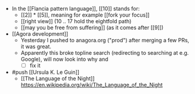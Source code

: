- In the [[Flancia pattern language]], [[10]] stands for: 
  - [[2]] * [[5]], meaning for example [[fork your focus]]
  - [[right view]] (10 .. 17 hold the eightfold path)
  - [[may you be free from suffering]] (as it comes after [[9]])
- [[Agora development]]
  - Yesterday I pushed to anagora.org ("prod") after merging a few PRs, it was great.
  - Apparently this broke topline search (redirecting to searching at e.g. Google), will now look into why and
    - [ ] fix it
- #push [[Ursula K. Le Guin]]
  - [[The Language of the Night]] https://en.wikipedia.org/wiki/The_Language_of_the_Night

